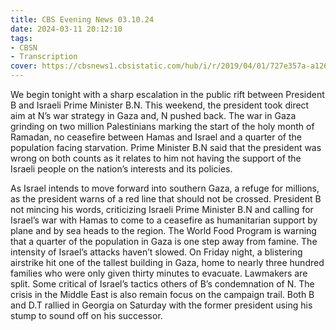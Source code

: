 ```yaml
---
title: CBS Evening News 03.10.24
date: 2024-03-11 20:12:10
tags:
- CBSN
- Transcription
cover: https://cbsnews1.cbsistatic.com/hub/i/r/2019/04/01/727e357a-a126-4138-a2c5-4d3222669d57/thumbnail/640x360/3ff2761028dc5c65cc4f07acd54bcd5c/cbsn2-logo-1920x1080.jpg
---
```

We begin tonight with a sharp escalation in the public rift between President B and Israeli Prime Minister B.N. This weekend, the president took direct aim at N’s war strategy in Gaza and, N pushed back. The war in Gaza grinding on two million Palestinians marking the start of the holy month of Ramadan, no ceasefire between Hamas and Israel and a quarter of the population facing starvation. Prime Minister B.N said that the president was wrong on both counts as it relates to him not having the support of the Israeli people on the nation’s interests and its policies. 

As Israel intends to move forward into southern Gaza, a refuge for millions, as the president warns of a red line that should not be crossed. President B not mincing his words, criticizing Israeli Prime Minister B.N and calling for Israel’s war with Hamas to come to a ceasefire as humanitarian support by plane and by sea heads to the region. The World Food Program is warning that a quarter of the population in Gaza is one step away from famine. The intensity of Israel’s attacks haven’t slowed. On Friday night, a blistering airstrike hit one of the tallest building in Gaza, home to nearly three hundred families who were only given thirty minutes to evacuate. Lawmakers are split. Some critical of Israel’s tactics others of B’s condemnation of N. The crisis in the Middle East is also remain focus on the campaign trail. Both B and D.T rallied in Georgia on Saturday with the former president using his stump to sound off on his successor.
